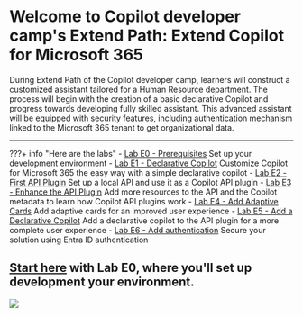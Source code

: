 
# Welcome to Copilot developer camp's Extend Path: Extend Copilot for Microsoft 365

During Extend Path of the Copilot developer camp, learners will construct a customized assistant tailored for a Human Resource department. The process will begin with the creation of a basic declarative Copilot and progress towards developing fully skilled assistant. This advanced assistant will be equipped with security features, including authentication mechanism linked to the Microsoft 365 tenant to get organizational data.

<hr />

???+ info "Here are the labs"
    - [Lab E0 - Prerequisites](/copilot-camp/pages/extend-m365-copilot/00-prerequisites) Set up your development environment
    - [Lab E1 - Declarative Copilot](/copilot-camp/pages/extend-m365-copilot/01-declarative-copilot) Customize Copilot for Microsoft 365 the easy way with a simple declarative copilot
    - [Lab E2 - First API Plugin](/copilot-camp/pages/extend-m365-copilot/02-api-plugin) Set up a local API and use it as a Copilot API plugin
    - [Lab E3 - Enhance the API Plugin](/copilot-camp/pages/extend-m365-copilot/03-enhance-api-plugin) Add more resources to the API and the Copilot metadata to learn how Copilot API plugins work
    - [Lab E4 - Add Adaptive Cards](/copilot-camp/pages/extend-m365-copilot/04-add-adaptive-card) Add adaptive cards for an improved user experience
    - [Lab E5 - Add a Declarative Copilot](/copilot-camp/pages/extend-m365-copilot/05-add-declarative-copilot) Add a declarative copilot to the API plugin for a more complete user experience
    - [Lab E6 - Add authentication](/copilot-camp/pages/extend-m365-copilot/06-add-authentication) Secure your solution using Entra ID authentication
  
## <a href="./00-prerequisites">Start here</a> with Lab E0, where you'll set up development your environment.

<img src="https://pnptelemetry.azurewebsites.net/copilot-camp/extend-m365-copilot/index" />